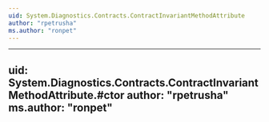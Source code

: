 ```yaml
---
uid: System.Diagnostics.Contracts.ContractInvariantMethodAttribute
author: "rpetrusha"
ms.author: "ronpet"
---
```


---
uid: System.Diagnostics.Contracts.ContractInvariantMethodAttribute.#ctor
author: "rpetrusha"
ms.author: "ronpet"
---
